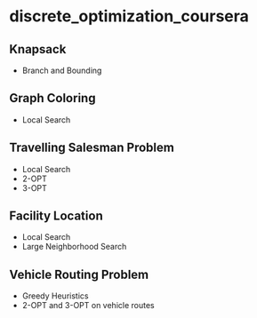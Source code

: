 # discrete_optimization_coursera
## Knapsack
- Branch and Bounding

## Graph Coloring
- Local Search

## Travelling Salesman Problem
- Local Search
- 2-OPT
- 3-OPT

## Facility Location
- Local Search
- Large Neighborhood Search

## Vehicle Routing Problem
- Greedy Heuristics
- 2-OPT and 3-OPT on vehicle routes
